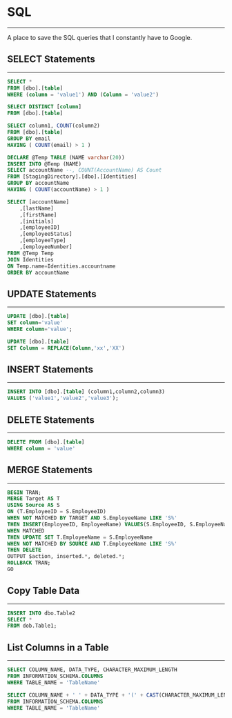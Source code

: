 # SQL 

---

A place to save the SQL queries that I constantly have to Google.

## SELECT Statements

---

```sql
SELECT *
FROM [dbo].[table]
WHERE (column = 'value1') AND (Column = 'value2')
```

```sql
SELECT DISTINCT [column]
FROM [dbo].[table]
```

```sql
SELECT column1, COUNT(column2)
FROM [dbo].[table]
GROUP BY email
HAVING ( COUNT(email) > 1 )
```

```sql
DECLARE @Temp TABLE (NAME varchar(20))
INSERT INTO @Temp (NAME)
SELECT accountName --, COUNT(AccountName) AS Count
FROM [StagingDirectory].[dbo].[Identities]
GROUP BY accountName
HAVING ( COUNT(accountName) > 1 )
```

```sql
SELECT [accountName]
    ,[lastName]
    ,[firstName]
    ,[initials]
    ,[employeeID]
    ,[employeeStatus]
    ,[employeeType]
    ,[employeeNumber]
FROM @Temp Temp
JOIN Identities
ON Temp.name=Identities.accountname
ORDER BY accountName
```

## UPDATE Statements

---

```sql
UPDATE [dbo].[table]
SET column='value'
WHERE column='value';
```

```sql
UPDATE [dbo].[table]
SET Column = REPLACE(Column,'xx','XX')
```

## INSERT Statements

---

```sql
INSERT INTO [dbo].[table] (column1,column2,column3)
VALUES ('value1','value2','value3');
```

## DELETE Statements

---

```sql
DELETE FROM [dbo].[table]
WHERE column = 'value'
```

## MERGE Statements

---

```sql
BEGIN TRAN;
MERGE Target AS T
USING Source AS S
ON (T.EmployeeID = S.EmployeeID)
WHEN NOT MATCHED BY TARGET AND S.EmployeeName LIKE 'S%'
THEN INSERT(EmployeeID, EmployeeName) VALUES(S.EmployeeID, S.EmployeeName)
WHEN MATCHED
THEN UPDATE SET T.EmployeeName = S.EmployeeName
WHEN NOT MATCHED BY SOURCE AND T.EmployeeName LIKE 'S%'
THEN DELETE
OUTPUT $action, inserted.*, deleted.*;
ROLLBACK TRAN;
GO
```

## Copy Table Data

---

```sql
INSERT INTO dbo.Table2
SELECT *
FROM dob.Table1;
```

## List Columns in a Table

---

```sql
SELECT COLUMN_NAME, DATA_TYPE, CHARACTER_MAXIMUM_LENGTH
FROM INFORMATION_SCHEMA.COLUMNS
WHERE TABLE_NAME = 'TableName'
```

```sql
SELECT COLUMN_NAME + ' ' + DATA_TYPE + '(' + CAST(CHARACTER_MAXIMUM_LENGTH AS varchar) + ')' AS Columns
FROM INFORMATION_SCHEMA.COLUMNS
WHERE TABLE_NAME = 'TableName'
```
